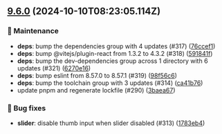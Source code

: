 ## [9.6.0](https://github.com/AxisCommunications/fluent-components/compare/031f2099ab4c4eba2596050f98a81c8b860d3b89..76ccef110dbcca4b1be4982e2dedde7ea182ad11) (2024-10-10T08:23:05.114Z)

### 🚧 Maintenance

  - **deps**: bump the dependencies group with 4 updates (#317) ([76ccef1](https://github.com/AxisCommunications/fluent-components/commit/76ccef110dbcca4b1be4982e2dedde7ea182ad11))
  - **deps**: bump @vitejs/plugin-react from 1.3.2 to 4.3.2 (#318) ([591841f](https://github.com/AxisCommunications/fluent-components/commit/591841fcecdd1bca1a66bf9693c358566233b855))
  - **deps**: bump the dev-dependencies group across 1 directory with 6 updates (#321) ([6270e16](https://github.com/AxisCommunications/fluent-components/commit/6270e1691e0fce7aa262d67829b6ea87a541dcbb))
  - **deps**: bump eslint from 8.57.0 to 8.57.1 (#319) ([98f56c6](https://github.com/AxisCommunications/fluent-components/commit/98f56c68b315867bd9d757e2e89f9a9b1ae029b4))
  - **deps**: bump the toolchain group with 3 updates (#314) ([ca41b76](https://github.com/AxisCommunications/fluent-components/commit/ca41b76b1c49a8e0deeece99a8bd5a92b2182251))
  - update pnpm and regenerate lockfile (#290) ([3baea67](https://github.com/AxisCommunications/fluent-components/commit/3baea67bdbf04ed8d556e1d3f671983e826c53ac))

### 🐛 Bug fixes

  - **slider**: disable thumb input when slider disabled (#313) ([1783eb4](https://github.com/AxisCommunications/fluent-components/commit/1783eb4cbcd6d499141c2a6ae6a1923568476ccb))
